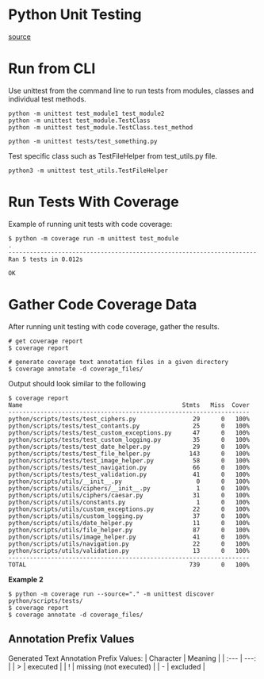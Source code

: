 # Python Unit Testing


[source](https://docs.python.org/3/library/unittest.html)

# Run from CLI
Use unittest from the command line to run tests from modules, classes and individual test methods.

```shell
python -m unittest test_module1 test_module2
python -m unittest test_module.TestClass
python -m unittest test_module.TestClass.test_method

python -m unittest tests/test_something.py
```

Test specific class such as TestFileHelper from test_utils.py file.
```shell
python3 -m unittest test_utils.TestFileHelper
```

# Run Tests With Coverage
Example of running unit tests with code coverage:
```shell
$ python -m coverage run -m unittest test_module
.
----------------------------------------------------------------------
Ran 5 tests in 0.012s

OK
```

# Gather Code Coverage Data
After running unit testing with code coverage, gather the results.
```shell
# get coverage report
$ coverage report

# generate coverage text annotation files in a given directory
$ coverage annotate -d coverage_files/
```

Output should look similar to the following
```shell
$ coverage report
Name                                             Stmts   Miss  Cover
--------------------------------------------------------------------
python/scripts/tests/test_ciphers.py                29      0   100%
python/scripts/tests/test_contants.py               25      0   100%
python/scripts/tests/test_custom_exceptions.py      47      0   100%
python/scripts/tests/test_custom_logging.py         35      0   100%
python/scripts/tests/test_date_helper.py            29      0   100%
python/scripts/tests/test_file_helper.py           143      0   100%
python/scripts/tests/test_image_helper.py           58      0   100%
python/scripts/tests/test_navigation.py             66      0   100%
python/scripts/tests/test_validation.py             41      0   100%
python/scripts/utils/__init__.py                     0      0   100%
python/scripts/utils/ciphers/__init__.py             1      0   100%
python/scripts/utils/ciphers/caesar.py              31      0   100%
python/scripts/utils/constants.py                    1      0   100%
python/scripts/utils/custom_exceptions.py           22      0   100%
python/scripts/utils/custom_logging.py              37      0   100%
python/scripts/utils/date_helper.py                 11      0   100%
python/scripts/utils/file_helper.py                 87      0   100%
python/scripts/utils/image_helper.py                41      0   100%
python/scripts/utils/navigation.py                  22      0   100%
python/scripts/utils/validation.py                  13      0   100%
--------------------------------------------------------------------
TOTAL                                              739      0   100%
```

**Example 2**
```shell
$ python -m coverage run --source="." -m unittest discover python/scripts/tests/
$ coverage report
$ coverage annotate -d coverage_files/
```

## Annotation Prefix Values
Generated Text Annotation Prefix Values:
| Character | Meaning                |
| :---      | ---:                   |
| >         | executed               |
| !         | missing (not executed) |
| -         | excluded               |